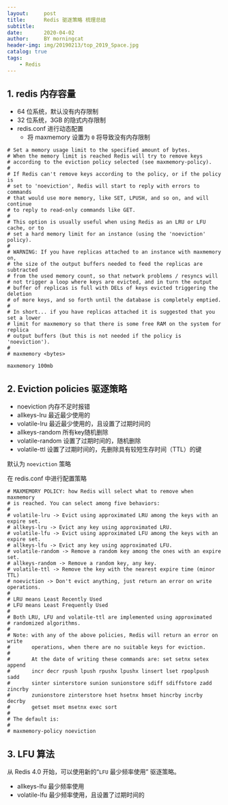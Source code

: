 ```yaml
---
layout:     post
title:      Redis 驱逐策略 梳理总结
subtitle:   
date:       2020-04-02
author:     BY morningcat
header-img: img/20190213/top_2019_Space.jpg
catalog: true
tags:
    - Redis
---
```



## 1. redis 内存容量

- 64 位系统，默认没有内存限制
- 32 位系统，3GB 的隐式内存限制
- redis.conf 进行动态配置
    - 将 maxmemory 设置为 `0` 将导致没有内存限制

```
# Set a memory usage limit to the specified amount of bytes.
# When the memory limit is reached Redis will try to remove keys
# according to the eviction policy selected (see maxmemory-policy).
#
# If Redis can't remove keys according to the policy, or if the policy is
# set to 'noeviction', Redis will start to reply with errors to commands
# that would use more memory, like SET, LPUSH, and so on, and will continue
# to reply to read-only commands like GET.
#
# This option is usually useful when using Redis as an LRU or LFU cache, or to
# set a hard memory limit for an instance (using the 'noeviction' policy).
#
# WARNING: If you have replicas attached to an instance with maxmemory on,
# the size of the output buffers needed to feed the replicas are subtracted
# from the used memory count, so that network problems / resyncs will
# not trigger a loop where keys are evicted, and in turn the output
# buffer of replicas is full with DELs of keys evicted triggering the deletion
# of more keys, and so forth until the database is completely emptied.
#
# In short... if you have replicas attached it is suggested that you set a lower
# limit for maxmemory so that there is some free RAM on the system for replica
# output buffers (but this is not needed if the policy is 'noeviction').
#
# maxmemory <bytes>

maxmemory 100mb
```

## 2. Eviction policies 驱逐策略

- noeviction 内存不足时报错
- allkeys-lru 最近最少使用的
- volatile-lru 最近最少使用的，且设置了过期时间的
- allkeys-random 所有key随机删除
- volatile-random 设置了过期时间的，随机删除
- volatile-ttl 设置了过期时间的，先删除具有较短生存时间（TTL）的键

默认为 `noeviction` 策略

在 redis.conf 中进行配置策略

```
# MAXMEMORY POLICY: how Redis will select what to remove when maxmemory
# is reached. You can select among five behaviors:
#
# volatile-lru -> Evict using approximated LRU among the keys with an expire set.
# allkeys-lru -> Evict any key using approximated LRU.
# volatile-lfu -> Evict using approximated LFU among the keys with an expire set.
# allkeys-lfu -> Evict any key using approximated LFU.
# volatile-random -> Remove a random key among the ones with an expire set.
# allkeys-random -> Remove a random key, any key.
# volatile-ttl -> Remove the key with the nearest expire time (minor TTL)
# noeviction -> Don't evict anything, just return an error on write operations.
#
# LRU means Least Recently Used
# LFU means Least Frequently Used
#
# Both LRU, LFU and volatile-ttl are implemented using approximated
# randomized algorithms.
#
# Note: with any of the above policies, Redis will return an error on write
#       operations, when there are no suitable keys for eviction.
#
#       At the date of writing these commands are: set setnx setex append
#       incr decr rpush lpush rpushx lpushx linsert lset rpoplpush sadd
#       sinter sinterstore sunion sunionstore sdiff sdiffstore zadd zincrby
#       zunionstore zinterstore hset hsetnx hmset hincrby incrby decrby
#       getset mset msetnx exec sort
#
# The default is:
#
# maxmemory-policy noeviction
```

## 3. LFU 算法

从 Redis 4.0 开始，可以使用新的“`LFU` 最少频率使用” 驱逐策略。

- allkeys-lfu 最少频率使用
- volatile-lfu 最少频率使用，且设置了过期时间的
